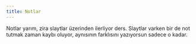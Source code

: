 ```yaml
---
title: Notlar
---
```

Notlar yarım, zira slaytlar üzerinden ilerliyor ders. Slaytlar varken bir de not tutmak zaman kaybı oluyor, aynısının farklısını yazıyorsun sadece o kadar.